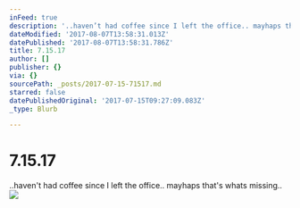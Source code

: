 ```yaml
---
inFeed: true
description: '..haven’t had coffee since I left the office.. mayhaps that''s whats missing.. '
dateModified: '2017-08-07T13:58:31.013Z'
datePublished: '2017-08-07T13:58:31.786Z'
title: 7.15.17
author: []
publisher: {}
via: {}
sourcePath: _posts/2017-07-15-71517.md
starred: false
datePublishedOriginal: '2017-07-15T09:27:09.083Z'
_type: Blurb

---
```

# 7.15.17

..haven't had coffee since I left the office.. mayhaps that's whats missing.. ![](https://the-grid-user-content.s3-us-west-2.amazonaws.com/7c6e25d5-12c9-4972-9934-ece2422d85fc.png)